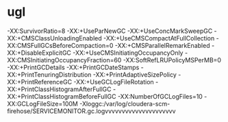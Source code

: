 # ugl
-XX:SurvivorRatio=8 -XX:+UseParNewGC  -XX:+UseConcMarkSweepGC -XX:+CMSClassUnloadingEnabled  -XX:+UseCMSCompactAtFullCollection  -XX:CMSFullGCsBeforeCompaction=0  -XX:+CMSParallelRemarkEnabled  -XX:+DisableExplicitGC -XX:+UseCMSInitiatingOccupancyOnly -XX:CMSInitiatingOccupancyFraction=60 -XX:SoftRefLRUPolicyMSPerMB=0 -XX:+PrintGCDetails  -XX:+PrintGCDateStamps -XX:+PrintTenuringDistribution -XX:+PrintAdaptiveSizePolicy -XX:+PrintReferenceGC -XX:+UseGCLogFileRotation  -XX:+PrintClassHistogramAfterFullGC -XX:+PrintClassHistogramBeforeFullGC -XX:NumberOfGCLogFiles=10 -XX:GCLogFileSize=100M -Xloggc:/var/log/cloudera-scm-firehose/SERVICEMONITOR.gc.logvvvvvvvvvvvvvvvvvvvvv
